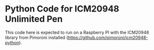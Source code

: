 # Python Code for ICM20948 Unlimited Pen
This code here is expected to run on a Raspberry PI with the ICM20948 library from Pimoroni installed (https://github.com/pimoroni/icm20948-python).

